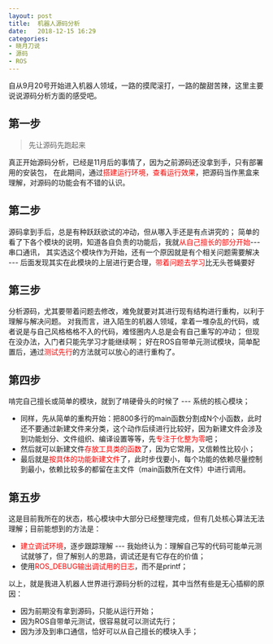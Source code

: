 ```yaml
---
layout: post
title:  机器人源码分析
date:   2018-12-15 16:29
categories:
- 晓月刀说
- 源码
- ROS
---
```


自从9月20号开始进入机器人领域，一路的摸爬滚打，一路的酸甜苦辣，这里主要说说源码分析方面的感受吧。

<!-- More -->

## 第一步
> 先让源码先跑起来

真正开始源码分析，已经是11月后的事情了，因为之前源码还没拿到手，只有部署用的安装包，
在此期间，通过<font color="red">搭建运行环境，查看运行效果</font>，把源码当作黑盒来理解，对源码的功能会有不错的认识。

## 第二步
源码拿到手后，总是有种跃跃欲试的冲动，但从哪入手还是有点讲究的；
简单的看了下各个模块的说明，知道各自负责的功能后，我就<font color="red">从自己擅长的部分开始</font>---串口通讯，
其实选这个模块作为开始，还有一个原因就是有个相关问题需要解决 --- 后面发现其实在此模块的上层进行更合理，<font color="red">带着问题去学习</font>比无头苍蝇要好

## 第三步
分析源码，尤其要带着问题去修改，难免就要对其进行现有结构进行重构，以利于理解与解决问题。
对我而言，进入陌生的机器人领域，拿着一堆杂乱的代码，或者说是与自己风格格格不入的代码，难怪圈内人总是会有自己重写的冲动；
但现在没办法，入门者只能先学习才能继续啊；
好在ROS自带单元测试模块，简单配置后，通过<font color="red">测试先行</font>的方法就可以放心的进行重构了。

## 第四步
啃完自己擅长或简单的模块，就到了啃硬骨头的时候了 --- 系统的核心模块；
* 同样，先从简单的重构开始：把800多行的main函数分割成N个小函数，此时还不要通过新建文件来分类，这个动作后续进行比较好，因为新建文件会涉及到功能划分、文件组织、编译设置等等，先<font color="red">专注于化整为零</font>吧；
* 然后就可以新建文件<font color="red">存放工具类的函数</font>了，因为它常用，又信赖性比较小；
* 最后就是<font color="red">按具体的功能新建文件</font>了，此时步伐要小，每个功能的依赖尽量控制到最小，依赖比较多的都留在主文件（main函数所在文件）中进行调用。

## 第五步
这是目前我所在的状态，核心模块中大部分已经整理完成，但有几处核心算法无法理解；目前能想到的方法是：
* <font color="red">建立调试环境</font>，逐步跟踪理解 --- 我始终认为：理解自己写的代码可能单元测试就够了，但了解别人的思路，调试还是有它存在的价值；
* 使用<font color="red">ROS_DEBUG输出调试用的日志</font>，而不是printf；

以上，就是我进入机器人世界进行源码分析的过程，其中当然有些是无心插柳的原因：
* 因为前期没有拿到源码，只能从运行开始；
* 因为ROS自带单元测试，很容易就可以测试先行；
* 因为涉及到串口通信，恰好可以从自己擅长的模块入手；
